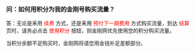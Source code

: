 ### 问：如何用积分为我的金刚号购买流量？

答：无论是釆用<font color="Red"> 续费 </font>方式，还是釆用<font color="Red"> 预付下一期费用 </font>方式购买流量，到达<font color="Red"> 结算 </font>页时，请务必点击<font color="Red"> 使用积分 </font>按钮，则金刚网优先使用您的积分购买流量。

当积分余额不足购买时，金刚网将请您用金钱䃼足差额部分。

